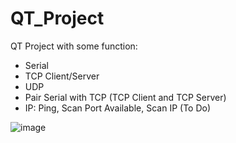 # QT_Project
QT Project with some function:
- Serial
- TCP Client/Server
- UDP
- Pair Serial with TCP (TCP Client and TCP Server)
- IP: Ping, Scan Port Available, Scan IP (To Do)

![image](https://github.com/tranhien1612/QT_Project/assets/69721832/da8d9c13-50f2-4e0e-a1cc-c3281568803e)

